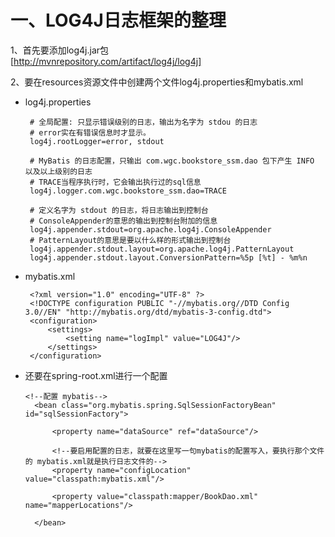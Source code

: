 # 一、LOG4J日志框架的整理
    
   1、首先要添加log4j.jar包   
   [http://mvnrepository.com/artifact/log4j/log4j] 
     
   2、要在resources资源文件中创建两个文件log4j.properties和mybatis.xml
      
   * log4j.properties
    
      
          # 全局配置: 只显示错误级别的日志，输出为名字为 stdou 的日志
          # error实在有错误信息时才显示。
          log4j.rootLogger=error, stdout

          # MyBatis 的日志配置，只输出 com.wgc.bookstore_ssm.dao 包下产生 INFO 以及以上级别的日志
          # TRACE当程序执行时，它会输出执行过的sql信息
          log4j.logger.com.wgc.bookstore_ssm.dao=TRACE

          # 定义名字为 stdout 的日志，将日志输出到控制台
          # ConsoleAppender的意思的输出到控制台附加的信息
          log4j.appender.stdout=org.apache.log4j.ConsoleAppender
          # PatternLayout的意思是要以什么样的形式输出到控制台
          log4j.appender.stdout.layout=org.apache.log4j.PatternLayout
          log4j.appender.stdout.layout.ConversionPattern=%5p [%t] - %m%n
     
   * mybatis.xml
   

          <?xml version="1.0" encoding="UTF-8" ?>
          <!DOCTYPE configuration PUBLIC "-//mybatis.org//DTD Config 3.0//EN" "http://mybatis.org/dtd/mybatis-3-config.dtd">
          <configuration>
              <settings>
                  <setting name="logImpl" value="LOG4J"/>
              </settings>
          </configuration>

   
   * 还要在spring-root.xml进行一个配置
   
       
         <!--配置 mybatis-->
           <bean class="org.mybatis.spring.SqlSessionFactoryBean" id="sqlSessionFactory">
       
               <property name="dataSource" ref="dataSource"/>
               
               <!--要启用配置的日志，就要在这里写一句mybatis的配置写入，要执行那个文件的 mybatis.xml就是执行日志文件的-->
               <property name="configLocation" value="classpath:mybatis.xml"/>
       
               <property value="classpath:mapper/BookDao.xml" name="mapperLocations"/>
       
           </bean>
